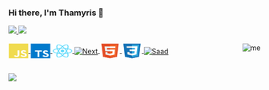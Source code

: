 ### Hi there, I'm Thamyris 💜

 <div>
  <a href="https://github.com/ThamyrisSantana">
  <img height="180em" src="https://github-readme-stats.vercel.app/api?username=ThamyrisSantana&show_icons=true&theme=dracula&include_all_commits=true&count_private=true"/>
  <img height="180em" src="https://github-readme-stats.vercel.app/api/top-langs/?username=ThamyrisSantana&layout=compact&langs_count=7&theme=dracula"/>
</div>
  
<div style="display: inline_block"><br>
  <img align="center" alt="Js" height="30" width="40" src="https://raw.githubusercontent.com/devicons/devicon/master/icons/javascript/javascript-plain.svg">
  <img align="center" alt="Ts" height="30" width="40" src="https://raw.githubusercontent.com/devicons/devicon/master/icons/typescript/typescript-plain.svg">
  <img align="center" alt="React" height="30" width="40" src="https://raw.githubusercontent.com/devicons/devicon/master/icons/react/react-original.svg">
   <img align="center" alt="Next" height="30" width="40" src="https://cdn.jsdelivr.net/gh/devicons/devicon/icons/nextjs/nextjs-line.svg">
  <img align="center" alt="HTML" height="30" width="40" src="https://raw.githubusercontent.com/devicons/devicon/master/icons/html5/html5-original.svg">
  <img align="center" alt="CSS" height="30" width="40" src="https://raw.githubusercontent.com/devicons/devicon/master/icons/css3/css3-original.svg">
  <img align="center" alt="Saad" height="40" width="50" src="https://cdn.jsdelivr.net/gh/devicons/devicon/icons/sass/sass-original.svg">

  <img  height="120em" align="right" alt="me" src="https://media.discordapp.net/attachments/721758603807293522/873928537910968331/eu.gif">
 
</div>

##

<div>
  
   <a href="https://www.linkedin.com/in/thamyris-sant-ana-85b714202/" target="_blank"><img src="https://img.shields.io/badge/-LinkedIn-%230077B5?style=for-the-badge&logo=linkedin&logoColor=white" target="_blank"></a> 

  </a>
</div>
